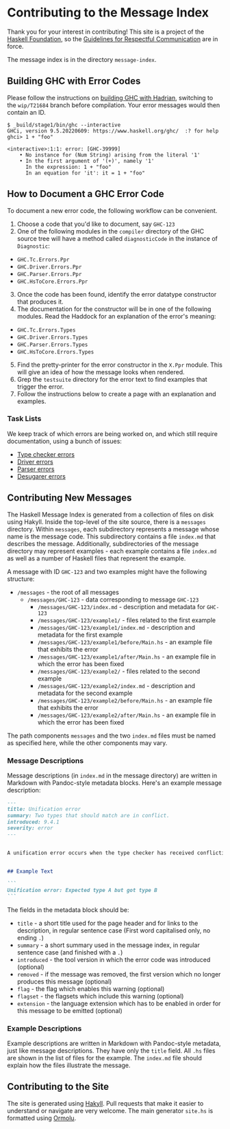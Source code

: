 # Contributing to the Message Index

Thank you for your interest in contributing! This site is a project of
the [Haskell Foundation](http://haskell.foundation), so the
[Guidelines for Respectful Communication](https://haskell.foundation/guidelines-for-respectful-communication/)
are in force.

The message index is in the directory `message-index`.

## Building GHC with Error Codes

Please follow the instructions on [building GHC with Hadrian](https://gitlab.haskell.org/ghc/ghc/-/wikis/building/hadrian),
switching to the `wip/T21684` branch before compilation.
Your error messages would then contain an ID.

```
$ _build/stage1/bin/ghc --interactive
GHCi, version 9.5.20220609: https://www.haskell.org/ghc/  :? for help
ghci> 1 + "foo"

<interactive>:1:1: error: [GHC-39999]
    • No instance for (Num String) arising from the literal '1'
    • In the first argument of '(+)', namely '1'
      In the expression: 1 + "foo"
      In an equation for 'it': it = 1 + "foo"
```

## How to Document a GHC Error Code

To document a new error code, the following workflow can be convenient.
 1. Choose a code that you'd like to document, say `GHC-123`
 2. One of the following modules in the `compiler` directory of the GHC source tree will have a method called `diagnosticCode` in the instance of `Diagnostic`:
   * `GHC.Tc.Errors.Ppr`
   * `GHC.Driver.Errors.Ppr`
   * `GHC.Parser.Errors.Ppr`
   * `GHC.HsToCore.Errors.Ppr`
 3. Once the code has been found, identify the error datatype constructor that produces it.
 4. The documentation for the constructor will be in one of the following modules. Read the Haddock for an explanation of the error's meaning:
   * `GHC.Tc.Errors.Types`
   * `GHC.Driver.Errors.Types`
   * `GHC.Parser.Errors.Types`
   * `GHC.HsToCore.Errors.Types`
 5. Find the pretty-printer for the error constructor in the `X.Ppr` module. This will give an idea of how the message looks when rendered.
 6. Grep the `testsuite` directory for the error text to find examples that trigger the error.
 7. Follow the instructions below to create a page with an explanation and examples.

### Task Lists

We keep track of which errors are being worked on, and which still require documentation,
using a bunch of issues:

- [Type checker errors](https://github.com/haskell/error-messages/issues/66)
- [Driver errors](https://github.com/haskell/error-messages/issues/67)
- [Parser errors](https://github.com/haskell/error-messages/issues/68)
- [Desugarer errors](https://github.com/haskell/error-messages/issues/69)

## Contributing New Messages

The Haskell Message Index is generated from a collection of files on
disk using Hakyll. Inside the top-level of the site source, there is a
`messages` directory. Within `messages`, each subdirectory represents
a message whose name is the message code. This subdirectory contains a
file `index.md` that describes the message. Additionally,
subdirectories of the message directory may represent examples - each
example contains a file `index.md` as well as a number of Haskell
files that represent the example.

A message with ID `GHC-123` and two examples might have the following structure:

 * `/messages` - the root of all messages
   * `/messages/GHC-123` - data corresponding to message `GHC-123`
     * `/messages/GHC-123/index.md` - description and metadata for `GHC-123`
     * `/messages/GHC-123/example1/` - files related to the first example
     * `/messages/GHC-123/example1/index.md` - description and metadata for the first example
     * `/messages/GHC-123/example1/before/Main.hs` - an example file that exhibits the error
     * `/messages/GHC-123/example1/after/Main.hs` - an example file in which the error has been fixed
     * `/messages/GHC-123/example2/` - files related to the second example
     * `/messages/GHC-123/example2/index.md` - description and metadata for the second example
     * `/messages/GHC-123/example2/before/Main.hs` - an example file that exhibits the error
     * `/messages/GHC-123/example2/after/Main.hs` - an example file in which the error has been fixed

The path components `messages` and the two `index.md` files must be
named as specified here, while the other components may vary.

### Message Descriptions

Message descriptions (in `index.md` in the message directory) are
written in Markdown with Pandoc-style metadata blocks. Here's an
example message description:

````markdown
---
title: Unification error
summary: Two types that should match are in conflict.
introduced: 9.4.1
severity: error
---


A unification error occurs when the type checker has received conflicting expectations about an expression's type.


## Example Text

```
Unification error: Expected type A but got type B
```
````

The fields in the metadata block should be:
 * `title` - a short title used for the page header and for links to the description, in regular sentence case (First word capitalised only, no ending `.`)
 * `summary` - a short summary used in the message index, in regular sentence case (and finished with a `.`)
 * `introduced` - the tool version in which the error code was introduced (optional)
 * `removed` - if the message was removed, the first version which no longer produces this message (optional)
 * `flag` - the flag which enables this warning (optional)
 * `flagset` - the flagsets which include this warning (optional)
 * `extension` - the language extension which has to be enabled in order for this message to be emitted (optional)

### Example Descriptions
Example descriptions are written in Markdown with Pandoc-style
metadata, just like message descriptions. They have only the `title`
field. All `.hs` files are shown in the list of files for the
example. The `index.md` file should explain how the files illustrate
the message.


## Contributing to the Site

The site is generated using [Hakyll](https://jaspervdj.be/hakyll/).
Pull requests that make it easier to understand or navigate are very
welcome. The main generator `site.hs` is formatted using
[Ormolu](https://github.com/tweag/ormolu).
